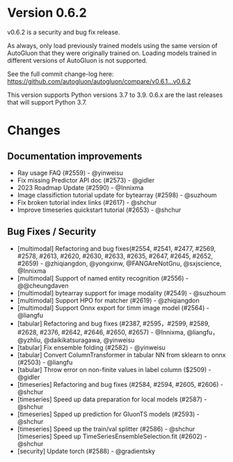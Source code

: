 # Version 0.6.2

v0.6.2 is a security and bug fix release.

As always, only load previously trained models using the same version of AutoGluon that they were originally trained on.
Loading models trained in different versions of AutoGluon is not supported.

See the full commit change-log here: https://github.com/autogluon/autogluon/compare/v0.6.1...v0.6.2

This version supports Python versions 3.7 to 3.9. 0.6.x are the last releases that will support Python 3.7.

# Changes

## Documentation improvements

- Ray usage FAQ (#2559) - @yinweisu
- Fix missing Predictor API doc (#2573) - @gidler
- 2023 Roadmap Update (#2590) - @Innixma
- Image classifiction tutorial update for bytearray (#2598) - @suzhoum
- Fix broken tutorial index links (#2617) - @shchur
- Improve timeseries quickstart tutorial (#2653) - @shchur


## Bug Fixes / Security

- [multimodal] Refactoring and bug fixes(#2554, #2541, #2477, #2569, #2578, #2613, #2620, #2630, #2633, #2635, #2647, #2645, #2652, #2659) - @zhiqiangdon, @yongxinw, @FANGAreNotGnu, @sxjscience, @Innixma
- [multimodal] Support of named entity recognition (#2556) - @@cheungdaven
- [multimodal] bytearray support for image modality (#2549) - @suzhoum
- [multimodal] Support HPO for matcher (#2619) - @zhiqiangdon
- [multimodal] Support Onnx export for timm image model (#2564) - @liangfu
- [tabular] Refactoring and bug fixes (#2387, #2595，#2599, #2589, #2628, #2376, #2642, #2646, #2650, #2657) - @Innixma, @liangfu， @yzhliu, @daikikatsuragawa, @yinweisu
- [tabular] Fix ensemble folding (#2582) - @yinweisu
- [tabular] Convert ColumnTransformer in tabular NN from sklearn to onnx (#2503) - @liangfu 
- [tabular] Throw error on non-finite values in label column ($2509) - @gidler
- [timeseries] Refactoring and bug fixes (#2584, #2594, #2605, #2606) - @shchur
- [timeseries] Speed up data preparation for local models (#2587) - @shchur
- [timeseries] Spped up prediction for GluonTS models (#2593) - @shchur
- [timeseries] Speed up the train/val splitter (#2586) - @shchur
  [timeseries] Speed up TimeSeriesEnsembleSelection.fit (#2602) - @shchur
- [security] Update torch (#2588) - @gradientsky
